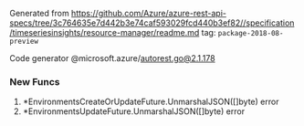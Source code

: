 Generated from https://github.com/Azure/azure-rest-api-specs/tree/3c764635e7d442b3e74caf593029fcd440b3ef82//specification/timeseriesinsights/resource-manager/readme.md tag: `package-2018-08-preview`

Code generator @microsoft.azure/autorest.go@2.1.178


### New Funcs

1. *EnvironmentsCreateOrUpdateFuture.UnmarshalJSON([]byte) error
1. *EnvironmentsUpdateFuture.UnmarshalJSON([]byte) error

